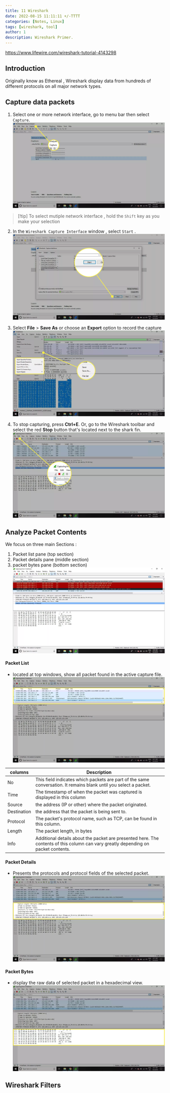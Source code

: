 ```yaml
---
title: 11 Wireshark
date: 2022-08-15 11:11:11 +/-TTTT
categories: [Notes, Linux]
tags: [wireshark, tool] 
author: 1  
description: Wireshark Primer.
---
```


https://www.lifewire.com/wireshark-tutorial-4143298

## Introduction
Originally know as Ethereal , Wireshark display data from hundreds of different protocols on all major network types.

## Capture data packets

1. Select one or more network interface, go to menu bar then select `Capture`.
![capture menu](/assets/img/notes/linux/capture.jpg)

>[!tip] To select mutiple network interface , hold the `Shift` key as you make your selection

2. In the `Wireshark Capture Interface` window , select `Start` .
![start button](/assets/img/notes/linux/start.jpg)

3. Select **File** > **Save As** or choose an **Export** option to record the capture
![A screenshot of Wireshark with the Save As command and Export options highlighted](/assets/img/notes/linux/file.jpg)

4. To stop capturing, press **Ctrl+E**. Or, go to the Wireshark toolbar and select the red **Stop** button that's located next to the shark fin.
![A screenshot of Wireshark's capture interface with the Stop button highlighted](/assets/img/notes/linux/edit.jpg)


## Analyze Packet Contents
We focus on three main Sections :
1. Packet list pane (top section)
2. Packet details pane (middle section)
3. packet bytes pane (bottom section)
![The captured data interface contains three main sections: the packet list pane (the top section); the packet details pane (the middle section); and the packet bytes pane (the bottom section).](/assets/img/notes/linux/details.jpg)


#### Packet List
- located at top windows, show all packet found in the active capture file.
![A screenshot of Wireshark with the packets pane highlighted](/assets/img/notes/linux/highlight.jpg)

| columns     | Description                                                                                                                        |
| ----------- | ---------------------------------------------------------------------------------------------------------------------------------- |
| No          | This field indicates which packets are part of the same conversation. It remains blank until you select a packet.                  |
| Time        | The timestamp of when the packet was captured is displayed in this column                                                          |
| Source      | the address (IP or other) where the packet originated.                                                                             |
| Destination | the address that the packet is being sent to.                                                                                      |
| Protocol    | The packet's protocol name, such as TCP, can be found in this column.                                                              |
| Length      | The packet length, in bytes                                                                                                        |
| Info        | Additional details about the packet are presented here. The contents of this column can vary greatly depending on packet contents. |
#### Packet Details
- Presents the protocols and protocol fields of the selected packet.
![A screenshot of Wireshark with the Packet Details pane highlighted](/assets/img/notes/linux/packdetail.jpg)

#### Packet Bytes
- display the raw data of selected packet in a hexadecimal view.
![A screenshot of Wireshark with the Packet Bytes panel highlighted](/assets/img/notes/linux/hashdet.jpg)

## Wireshark Filters

